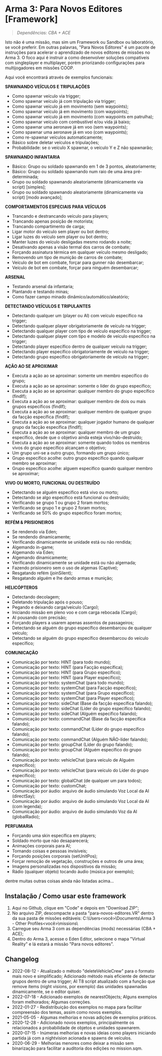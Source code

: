 # Arma 3: Para Novos Editores [Framework]
>*Dependências: CBA + ACE*

Isto não é uma missão, mas sim um Framework ou Sandbox ou laboratório, se você preferir. Em outras palavras, "Para Novos Editores" é um pacote de instruções para acelerar o aprendizado de novos editores de missões no Arma 3. O foco aqui é instruir a como desenvolver soluções compatíveis com singleplayer e multiplayer, porém priorizando configurações para multijogadores em missões COOP.

Aqui você encontrará através de exemplos funcionais:

**SPAWNANDO VEÍCULOS E TRIPULAÇÕES**

- Como spawnar veículo via trigger;
- Como spawnar veículo já com tripulação via trigger;
- Como spawnar veículo já em movimento (sem waypoints);
- Como spawnar veículo já em movimento (com waypoints);
- Como spawnar veículo já em movimento (com waypoints em patrulha);
- Como spawnar veículo com combustível e/ou vida já baixo;
- Como spawnar uma aeronave já em voo (sem waypoints);
- Como spawnar uma aeronave já em voo (com waypoints);
- Como re-spawnar veículos automaticamente;
- Básico sobre deletar veículos e tripulações;
- Probabilidade: se o veículo X spawnar, o veículo Y e Z não spawnarão;

**SPAWNANDO INFANTARIA**

- Básico: Grupo ou soldado spawnando em 1 de 3 pontos, aleatoriamente;
- Básico: Grupo ou soldado spawnando num raio de uma área pré-determinada;
- Grupo ou soldado spawnando aleatoriamente (dinamicamente via script) [simples];
- Grupo ou soldado spawnando aleatoriamente (dinamicamente via script) [modo avançado];

**COMPORTAMENTOS ESPECIAIS PARA VEÍCULOS**

- Trancando e destrancando veículo para players;
- Trancando apenas posição de motorista;
- Trancando compartimento de carga;
- Ligar motor do veículo sem player ou bot dentro;
- Ligar luzes do veículo sem player ou bot dentro;
- Manter luzes do veículo desligadas mesmo rodando a noite;
- Desativando apenas a visão termal dos carros de combate;
- Forçando assinatura térmica em qualquer veículo mesmo desligado;
- Removendo um tipo de munição de carros de combate;
- Veículo de bot em combate, forçar para gunner não desembarcar;
- Veículo de bot em combate, forçar para ninguém desembarcar;
 
**ARSENAL**

- Testando arsenal da infantaria;
- Plantando e testando minas;
- Como fazer campo minado dinâmico/automático/aleatório;

**DETECTANDO VEÍCULOS E TRIPULANTES**

- Detectando qualquer um (player ou AI) com veículo específico na trigger;
- Detectando qualquer player obrigatoriamente de veículo na trigger;
- Detectando qualquer player com tipo de veículo específico na trigger;
- Detectando qualquer player com tipo e modelo de veículo especifico na trigger;
- Detectando player específico dentro de qualquer veículo na trigger;
- Detectando player específico obrigatoriamente de veículo na trigger; 
- Detectando grupo específico obrigatoriamente de veículo na trigger;

**AÇÃO AO SE APROXIMAR**

- Executa a ação ao se aproximar: somente um membro específico do grupo;
- Executa a ação ao se aproximar: somente o líder do grupo específico;
- Executa a ação ao se aproximar: qualquer membro do grupo específico (findIf);
- Executa a ação ao se aproximar: qualquer membro de dois ou mais grupos específicos (findIf);
- Executa a ação ao se aproximar: qualquer membro de qualquer grupo da facção específica (findIf);
- Executa a ação ao se aproximar: qualquer jogador humano de qualquer grupo da facção específica (findIf);
- Executa a ação ao se aproximar: qualquer membro de um grupo específico, desde que o objetivo ainda esteja vivo/não-destruído;
- Executa a ação ao se aproximar: somente quando todos os membros vivos do grupo específico alcançam o objetivo;
- Um grupo uni-se a outro grupo, formando um grupo único;
- Grupo específico acolhe: outro grupo específico quando qualquer membro se aproximar;
- Grupo específico acolhe: alguem específico quando qualquer membro se aproximar;

**VIVO OU MORTO, FUNCIONAL OU DESTRUÍDO**

- Detectando se alguém específico está vivo ou morto;
- Detectando se algo específico está funcional ou destruído;
- Verificando se grupo 1 ou grupo 2 foram mortos;
- Verificando se grupo 1 e grupo 2 foram mortos;
- Verificando se 50% do grupo específico foram mortos;

**REFÉM & PRISIONEIROS**

- Se rendendo via Eden;
- Se rendendo dinamicamente;
- Verificando dinamicamente se unidade está ou não rendida;
- Algemando in-game;
- Algemando via Eden;
- Algemando dinamicamente;
- Verificando dinamicamente se unidade está ou não algemada;
- Fazendo prisioneiro sem o uso de algemas (Captive);
- Resgatando refém (joinSilent);
- Resgatando alguém e lhe dando armas e munição;

**HELICÓPTEROS**

- Detectando decolagem;
- Deletando tripulação após o pouso;
- Pegando e deixando carga/veículo (Cargo);
- Iniciando missão em pleno voo e com carga rebocada (Cargo);
- AI pousando com precisão;
- Forçando players a usarem apenas assentos de passageiros;
- Detectando se alguém do grupo específico desembarcou de qualquer veículo;
- Detectando se alguém do grupo específico desembarcou do veículo específico;

**COMUNICAÇÃO**

- Comunicação por texto: HINT (para todo mundo);
- Comunicação por texto: HINT (para Facção específica);
- Comunicação por texto: HINT (para Grupo específico);
- Comunicação por texto: HINT (para Player específico);
- Comunicação por texto: systemChat (para todo mundo);
- Comunicação por texto: systemChat (para Facção específico);
- Comunicação por texto: systemChat (para Grupo específico);
- Comunicação por texto: systemChat (para Player específico);
- Comunicação por texto: sideChat (Base da facção específica falando);
- Comunicação por texto: sideChat (Líder do grupo específico falando);
- Comunicação por texto: sideChat (Alguém específico falando);
- Comunicação por texto: commandChat (Base da facção específica falando);
- Comunicação por texto: commandChat (Líder do grupo específico falando);
- Comunicação por texto: commandChat (Alguém NÃO-líder falando);
- Comunicação por texto: groupChat (Líder do grupo falando);
- Comunicação por texto: groupChat (Alguém específico do grupo falando);
- Comunicação por texto: vehicleChat (para veículo de Alguém específico);
- Comunicação por texto: vehicleChat (para veículo do Líder do grupo específico);
- Comunicação por texto: globalChat (de qualquer um para todos);
- Comunicação por texto: customChat;
- Comunicação por áudio: arquivo de áudio simulando Voz Local da AI (directSay);
- Comunicação por áudio: arquivo de áudio simulando Voz Local da AI (com legenda);
- Comunicação por áudio: arquivo de áudio simulando Voz da AI (globalRadio);

**PERFUMARIA**

- Forçando uma skin específica em players;
- Soldado morto que não desaparecerá;
- Animações corporais para AI;
- Tornando coisas e pessoas invisíveis;
- Forçando posições corporais (setUnitPos);
- Forçar remoção de vegetação, construções e outros de uma área;
- Imagens personalizadas nos dispositivos da missão;
- Rádio (qualquer objeto) tocando áudio (música por exemplo);

dentre muitas outras coisas ainda não listadas acima...

## Instalação / Como usar este framework

1) Aqui no Github, clique em "Code" e depois em "Download ZIP";
2) No arquivo ZIP, descompacte a pasta "para-novos-editores.VR" dentro da sua pasta de missões editáveis: C:\Users\<você>\Documents\Arma 3 - Other Profiles\<você>\missions\
3) Carregue seu Arma 3 com as dependências (mods) necessárias (CBA + ACE);
4) Dentro do Arma 3, acesse o Eden Editor, selecione o mapa "Virtual Reality" e lá estará a missão "Para novos editores".

## Changelog

- 2022-08-12 - Atualizado o método "deleteVehicleCrew" para o formato mais novo e simplificado; Adicionado método mais eficiente de detectar grupos dentro de uma trigger; AI T8 script atualizado com a função que remove items (night visions, por exemplo) das unidades spawnadas dinamicamente, se o editor quiser.
- 2022-07-18 - Adicionado exemplos de nearestObjects; Alguns exemplos foram melhorados; Algumas correções.
- 2022-01-27 - Redistribuição dos exemplos no mapa para facilitar compreensão dos temas, assim como novos exemplos.
- 2021-05-05 - Algumas melhorias e novas adições de exemplos práticos.
- 2020-12-28 - Adicionado novos exemplos, principalmente os relacionados a probabilidade de objetos e unidades spawnarem.
- 2020-07-15 - Inúmeras melhorias e novas ideias como players iniciando partida já com a nightvision acionada e spawns de veículos.
- 2020-06-29 - Melhorias menores como deixar a missão sem binarização para facilitar a auditoria dos edições no mission.sqm.
